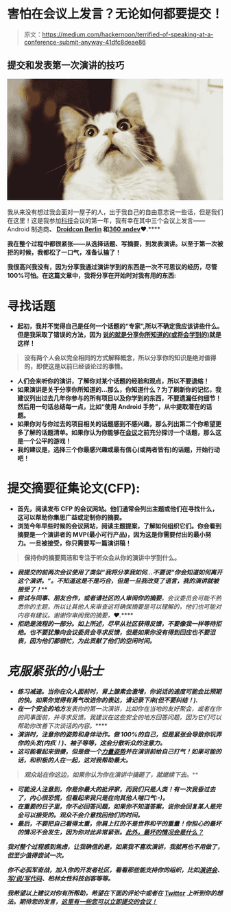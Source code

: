 # 害怕在会议上发言？无论如何都要提交！

> 原文：<https://medium.com/hackernoon/terrified-of-speaking-at-a-conference-submit-anyway-41dfc8deae86>

## 提交和发表第一次演讲的技巧

![](img/a2fe86ac62b35f626c698ff8bd2b9057.png)

我从来没有想过我会面对一屋子的人，出于我自己的自由意志说一些话，但是我们在这里！这是我参加[科技](https://hackernoon.com/tagged/tech)会议的第一年，我有幸在其中三个会议上发言——Android 制造商[](https://androidmakers.fr/)**、 [**Droidcon Berlin**](https://www.de.droidcon.com/) 和[**360 andev**](https://360andev.com/)**❤.****

**我在整个过程中都很紧张——从选择话题、写摘要，到发表演讲。以至于第一次被拒的时候，我都松了一口气，准备认输了！**

**我很高兴我没有，因为分享我通过演讲学到的东西是一次不可思议的经历，尽管 100%可怕。在这篇文章中，我将分享在开始时对我有用的东西:**

# ****寻找话题****

*   **起初，我并不觉得自己是任何一个话题的“专家”,所以不确定我应该讲些什么。但是我采取了错误的方法，因为 [**说的就是分享你所知道的(或将会学到的)**](https://www.youtube.com/watch?v=PeKKzeAte30)**就是这样！****

> ****没有两个人会以完全相同的方式解释概念，所以分享你的知识是绝对值得的，即使这是以前已经谈论过的事情。****

*   ****人们会来听你的演讲，了解你对某个话题的经验和观点，所以不要退缩！****
*   ****如果演讲是关于分享你所知道的…那么，你知道什么？为了刷新你的记忆，我建议**列出过去几年你参与的所有项目**以及你学到的东西，不要遗漏任何细节！然后用一句话总结每一点，比如“使用 Android 手势”，从中提取潜在的话题。****
*   ****如果你对与你过去的项目相关的话题感到不感兴趣，那么**列出第二个你希望更多了解的话题清单**。如果你认为你能够在[会议](https://hackernoon.com/tagged/conference)之前充分探讨一个话题，那么这是一个公平的游戏！****
*   ****我的建议是，选择三个你最感兴趣或最有信心(或两者皆有)的话题，开始行动吧！****

# ******提交摘要征集论文(CFP):******

*   ****首先，阅读发布 CFP 的会议网站。他们通常会列出主题或他们在寻找什么，这可以帮助你集思广益或定制你的摘要。****
*   ****浏览今年早些时候的会议网站，阅读主题提案，了解如何组织它们。你会看到**摘要是一个演讲者的 MVP(最小可行产品)**，因为这是你需要付出的最小努力。一旦被接受，你只需要写一篇演讲稿！****

> ****保持你的摘要简洁和**专注于听众会从你的演讲中学到什么。******

*   ****我提交的前两次会议使用了类似“我将分享我如何*...不要说“*你*会知道如何离开这个演讲。”。不知道这是不是巧合，但是一旦我改变了语言，我的演讲就被接受了！*****
*   *****尝试与同事、朋友合作，或者请社区的人**审阅你的摘要**。会议委员会可能不熟悉你的主题，所以让其他人来审查这将确保摘要是可以理解的，他们也可能对内容有建议。谢谢你审阅我的摘要，❤.*****
*   *******拒绝是流程的一部分**。如上所述，尽早从社区获得反馈，不要像我一样等待拒绝。也不要犹豫向会议委员会寻求反馈，但是如果你没有得到回应也不要沮丧，因为他们都很忙，为此贡献了他们的空闲时间。*****

# *******克服紧张的小贴士*******

*   *******练习减速。当你在众人面前时，肾上腺素会激增，你说话的速度可能会比预期的快。如果你觉得有勇气改进你的表达，请记录下来(但不要纠结！).*******
*   *****在一个**安全的地方**发表你的第一次演讲，比如你在当地的友好聚会，或者在你的同事面前，并寻求反馈。我建议在这些安全的地方回答问题，因为它们可以帮助你改善下次谈话的内容。*****
*   *****演讲时，注意你的姿势和身体动作。做 100%的自己，但是紧张会导致你玩弄你的头发(内疚！)、袖子等等，这会分散听众的注意力。*****
*   *****这可能看起来很傻，但是做一个[力量姿势](https://www.ted.com/talks/amy_cuddy_your_body_language_shapes_who_you_are/transcript?language=en)并在演讲前给自己打气！如果可能的话，和积极的人在一起，这对我帮助最大。*****

> *******观众站在你这边**，如果你*认为*你在演讲中搞砸了，就继续下去。*****

*   *****可能没人注意到，你是你最大的批评家，而我们只是人类！有一次我昏过去了，内心很恐慌，但看起来我只是在向其他人喘口气:-)。*****
*   *****在重要的日子里，你不必回答问题，如果你不知道答案，说你会回复某人是完全可以接受的。观众不会介意找回他们的时间。*****
*   *****最后，不要把自己看得太重，你肩上扛的不是世界和平的重量！你担心的最坏的情况不会发生，因为你对此非常紧张。[此外，最坏的情况会是什么？](https://www.youtube.com/watch?v=osVpqz10UP8)*****

*****我对整个过程感到焦虑，让我确信的是，如果我不喜欢演讲，我就再也不用做了，但至少值得尝试一次。*****

*****你不必孤军奋战，加入你的开发者社区，看看那些能支持你的组织，比如[演讲会](https://www.toastmasters.org/)、[写/说/写代码](https://www.writespeakcode.com/)、柏林女性科技创客等等。*****

*****我希望以上建议对你有所帮助，希望在下面的评论中或者在 [Twitter](https://twitter.com/anitas3791?lang=en) 上听到你的想法。期待您的发言，[这里有一些您可以立即提交的会议！](https://androidstudygroup.github.io/conferences/)*****
